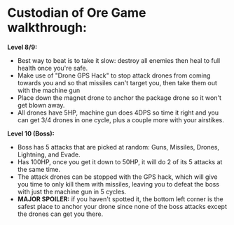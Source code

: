# Custodian of Ore Game walkthrough:

**Level 8/9:**

- Best way to beat is to take it slow: destroy all enemies then heal to full health once you're safe.
- Make use of "Drone GPS Hack" to stop attack drones from coming towards you and so that missiles can't target you, then take them out with the machine gun
- Place down the magnet drone to anchor the package drone so it won't get blown away.
- All drones have 5HP, machine gun does 4DPS so time it right and you can get 3/4 drones in one cycle, plus a couple more with your airstikes.

**Level 10 (Boss):**

- Boss has 5 attacks that are picked at random: Guns, Missiles, Drones, Lightning, and Evade.
- Has 100HP, once you get it down to 50HP, it will do 2 of its 5 attacks at the same time.
- The attack drones can be stopped with the GPS hack, which will give you time to only kill them with missiles, leaving you to defeat the boss with just the machine gun in 5 cycles.
- **MAJOR SPOILER:** if you haven't spotted it, the bottom left corner is the safest place to anchor your drone since none of the boss attacks except the drones can get you there. 
